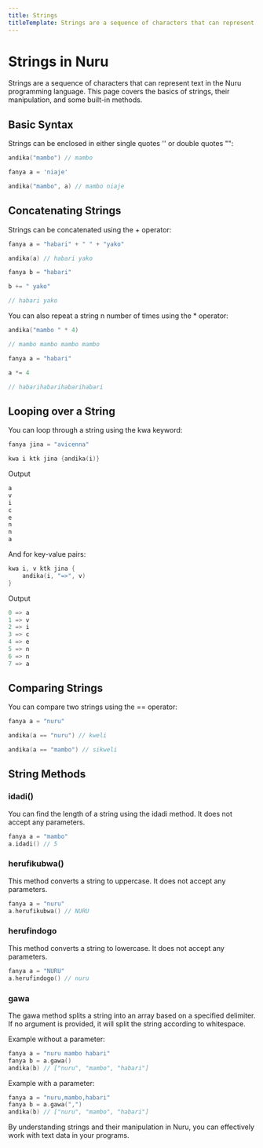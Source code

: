 ```yaml
---
title: Strings
titleTemplate: Strings are a sequence of characters that can represent text in the Nuru programming language
---
```


# Strings in Nuru

Strings are a sequence of characters that can represent text in the Nuru programming language. This page covers the basics of strings, their manipulation, and some built-in methods.

## Basic Syntax

Strings can be enclosed in either single quotes '' or double quotes "":

```go
andika("mambo") // mambo

fanya a = 'niaje'

andika("mambo", a) // mambo niaje
```

## Concatenating Strings

Strings can be concatenated using the + operator:

```go
fanya a = "habari" + " " + "yako"

andika(a) // habari yako

fanya b = "habari"

b += " yako"

// habari yako
```

You can also repeat a string n number of times using the \* operator:

```go
andika("mambo " * 4)

// mambo mambo mambo mambo

fanya a = "habari"

a *= 4

// habarihabarihabarihabari
```

## Looping over a String

You can loop through a string using the kwa keyword:

```go
fanya jina = "avicenna"

kwa i ktk jina {andika(i)}
```

Output

```go
a
v
i
c
e
n
n
a
```

And for key-value pairs:

```go
kwa i, v ktk jina {
	andika(i, "=>", v)
}
```

Output

```go
0 => a
1 => v
2 => i
3 => c
4 => e
5 => n
6 => n
7 => a
```

## Comparing Strings

You can compare two strings using the == operator:

```go
fanya a = "nuru"

andika(a == "nuru") // kweli

andika(a == "mambo") // sikweli
```

## String Methods

### idadi()

You can find the length of a string using the idadi method. It does not accept any parameters.

```go
fanya a = "mambo"
a.idadi() // 5
```

### herufikubwa()

This method converts a string to uppercase. It does not accept any parameters.

```go
fanya a = "nuru"
a.herufikubwa() // NURU
```

### herufindogo

This method converts a string to lowercase. It does not accept any parameters.

```go
fanya a = "NURU"
a.herufindogo() // nuru
```

### gawa

The gawa method splits a string into an array based on a specified delimiter. If no argument is provided, it will split the string according to whitespace.

Example without a parameter:

```go
fanya a = "nuru mambo habari"
fanya b = a.gawa()
andika(b) // ["nuru", "mambo", "habari"]
```

Example with a parameter:

```go
fanya a = "nuru,mambo,habari"
fanya b = a.gawa(",")
andika(b) // ["nuru", "mambo", "habari"]
```

By understanding strings and their manipulation in Nuru, you can effectively work with text data in your programs.
